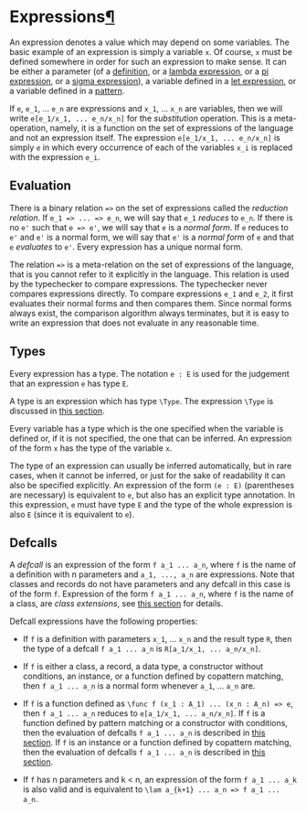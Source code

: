 <h1 id="expressions">Expressions<a class="headerlink" href="#expressions" title="Permanent link">&para;</a></h1>

An expression denotes a value which may depend on some variables.
The basic example of an expression is simply a variable `x`.
Of course, `x` must be defined somewhere in order for such an expression to make sense.
It can be either a parameter (of a [definition](/language-reference/definitions/parameters), or a [lambda expression](/language-reference/expressions/pi), or a [pi expression](/language-reference/expressions/pi), or a [sigma expression](/language-reference/expressions/sigma)),
a variable defined in a [let expression](/language-reference/expressions/let), or a variable defined in a [pattern](/language-reference/definitions/functions/#pattern-matching).

If `e`, `e_1`, ... `e_n` are expressions and `x_1`, ... `x_n` are variables, then we will write `e[e_1/x_1, ... e_n/x_n]` for the _substitution_ operation.
This is a meta-operation, namely, it is a function on the set of expressions of the language and not an expression itself.
The expression `e[e_1/x_1, ... e_n/x_n]` is simply `e` in which every occurrence of each of the variables `x_i` is replaced with the expression `e_i`.

## Evaluation

There is a binary relation `=>` on the set of expressions called the _reduction relation_.
If `e_1 => ... => e_n`, we will say that `e_1` _reduces_ to `e_n`.
If there is no `e'` such that `e => e'`, we will say that `e` is a _normal form_.
If `e` reduces to `e'` and `e'` is a normal form, we will say that `e'` is a _normal form_ of `e` and that `e` _evaluates_ to `e'`.
Every expression has a unique normal form.

The relation `=>` is a meta-relation on the set of expressions of the language, that is you cannot refer to it explicitly in the language.
This relation is used by the typechecker to compare expressions.
The typechecker never compares expressions directly.
To compare expressions `e_1` and `e_2`, it first evaluates their normal forms and then compares them.
Since normal forms always exist, the comparison algorithm always terminates, but it is easy to write an expression that does not evaluate in any reasonable time.

## Types

Every expression has a type. The notation `e : E` is used for the judgement that an expression `e` has type `E`.

A type is an expression which has type `\Type`.
The expression `\Type` is discussed in [this section](/language-reference/expressions/universes).

Every variable has a type which is the one specified when the variable is defined or, if it is not specified, the
one that can be inferred.
An expression of the form `x` has the type of the variable `x`.

The type of an expression can usually be inferred automatically, but in rare cases, when it cannot be inferred, or
just for the sake of readability it can also be specified explicitly.
An expression of the form `(e : E)` (parentheses are necessary) is equivalent to `e`, but also has an explicit type
annotation.
In this expression, `e` must have type `E` and the type of the whole expression is also `E` 
(since it is equivalent to `e`).

## Defcalls

A _defcall_ is an expression of the form `f a_1 ... a_n`, where `f` is the name of a definition with n parameters
and `a_1, ..., a_n` are expressions. Note that classes and records do not have parameters and any defcall in this
case is of the form `f`. Expression of the form `f a_1 ... a_n`, where `f` is the name of a class, are _class
extensions_, see [this section](/language-reference/expressions/class-ext) for details.

Defcall expressions have the following properties: 

* If `f` is a definition with parameters `x_1`, ... `x_n` and the result type `R`, then the type of a 
defcall `f a_1 ... a_n` is `R[a_1/x_1, ... a_n/x_n]`.

* If `f` is either a class, a record, a data type, a constructor without conditions, an instance, or a
function defined by copattern matching, then `f a_1 ... a_n` is a normal form whenever `a_1`, ... `a_n` are.

* If `f` is a function defined as `\func f (x_1 : A_1) ... (x_n : A_n) => e`, then `f a_1 ... a_n` reduces
to `e[a_1/x_1, ... a_n/x_n]`. If `f` is a function defined by pattern matching or a constructor with conditions, then the evaluation of
defcalls `f a_1 ... a_n` is described in [this section](/language-reference/definitions/functions/#pattern-matching).
If `f` is an instance or a function defined by copattern matching, then the evaluation of defcalls `f a_1 ... a_n` is described in [this section](/language-reference/definitions/instances).

* If `f` has n parameters and k < n, an expression of the form `f a_1 ... a_k` is also valid and is equivalent to
`\lam a_{k+1} ... a_n => f a_1 ... a_n`.

